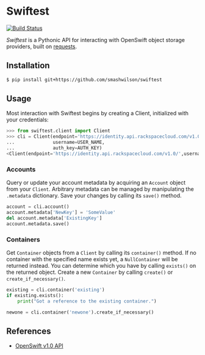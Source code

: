 # Swiftest

[![Build Status](https://travis-ci.org/smashwilson/swiftest.png)](https://travis-ci.org/smashwilson/swiftest)

*Swiftest* is a Pythonic API for interacting with OpenSwift object storage providers, built on
[requests](http://docs.python-requests.org/en/latest/).

## Installation

```bash
$ pip install git+https://github.com/smashwilson/swiftest
```

## Usage

Most interaction with Swiftest begins by creating a Client, initialized with your credentials:

```python
>>> from swiftest.client import Client
>>> cli = Client(endpoint='https://identity.api.rackspacecloud.com/v1.0/',
...              username=USER_NAME,
...              auth_key=AUTH_KEY)
<Client(endpoint='https://identity.api.rackspacecloud.com/v1.0/',username='smashwilson',auth_key=...)>
```

### Accounts

Query or update your account metadata by acquiring an `Account` object from your `Client`. Arbitrary metadata
can be managed by manipulating the `.metadata` dictionary. Save your changes by calling its `save()` method.

```python
account = cli.account()
account.metadata['NewKey'] = 'SomeValue'
del account.metadata['ExistingKey']
account.metadata.save()
```

### Containers

Get `Container` objects from a `Client` by calling its `container()` method. If no container with the specified name
exists yet, a `NullContainer` will be returned instead. You can determine which you have by calling `exists()` on the
returned object. Create a new `Container` by calling `create()` or `create_if_necessary()`.

```python
existing = cli.container('existing')
if existing.exists():
    print("Got a reference to the existing container.")

newone = cli.container('newone').create_if_necessary()
```

## References

 * [OpenSwift v1.0 API](http://docs.openstack.org/api/openstack-object-storage/1.0/content/)
